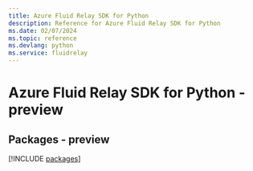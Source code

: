 ```yaml
---
title: Azure Fluid Relay SDK for Python
description: Reference for Azure Fluid Relay SDK for Python
ms.date: 02/07/2024
ms.topic: reference
ms.devlang: python
ms.service: fluidrelay
---
```

# Azure Fluid Relay SDK for Python - preview
## Packages - preview
[!INCLUDE [packages](fluid-relay-index.md)]